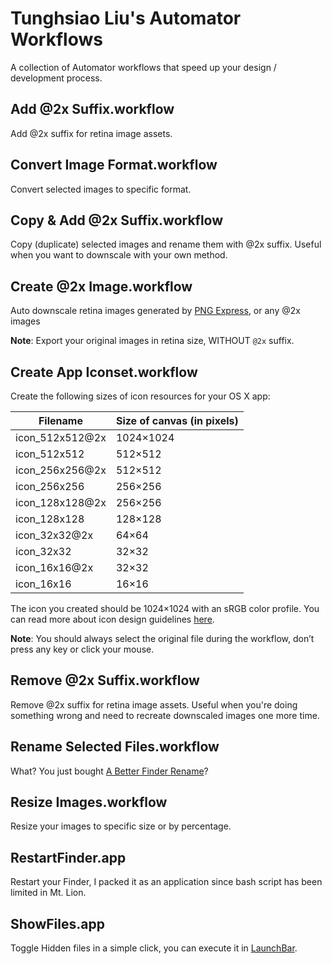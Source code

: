 # Tunghsiao Liu's Automator Workflows
A collection of Automator workflows that speed up your design / development process.

## Add @2x Suffix.workflow
Add @2x suffix for retina image assets.

## Convert Image Format.workflow
Convert selected images to specific format.

## Copy & Add @2x Suffix.workflow
Copy (duplicate) selected images and rename them with @2x suffix. Useful when you want to downscale with your own method.

## Create @2x Image.workflow
Auto downscale retina images generated by [PNG Express](http://www.pngexpress.com/), or any @2x images

**Note**: Export your original images in retina size, WITHOUT `@2x` suffix.

## Create App Iconset.workflow
Create the following sizes of icon resources for your OS X app:

Filename | Size of canvas (in pixels)
--- | ---
icon_512x512@2x | 1024×1024
icon_512x512    | 512×512
icon_256x256@2x | 512×512
icon_256x256    | 256×256
icon_128x128@2x | 256×256
icon_128x128    | 128×128
icon_32x32@2x   | 64×64
icon_32x32      | 32×32
icon_16x16@2x   | 32×32
icon_16x16      | 16×16

The icon you created should be 1024×1024 with an sRGB color profile. You can read more about icon design guidelines [here](http://developer.apple.com/library/mac/documentation/userexperience/conceptual/applehiguidelines/IconsImages/IconsImages.html).

**Note**: You should always select the original file during the workflow, don’t press any key or click your mouse.

## Remove @2x Suffix.workflow
Remove @2x suffix for retina image assets. Useful when you're doing something wrong and need to recreate downscaled images one more time.

## Rename Selected Files.workflow
What? You just bought [A Better Finder Rename](http://www.publicspace.net/ABetterFinderRename/)?

## Resize Images.workflow
Resize your images to specific size or by percentage.

## RestartFinder.app
Restart your Finder, I packed it as an application since bash script has been limited in Mt. Lion.

## ShowFiles.app
Toggle Hidden files in a simple click, you can execute it in [LaunchBar](www.obdev.at/launchbar/).